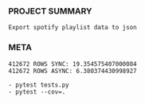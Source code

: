 ### PROJECT SUMMARY
```
Export spotify playlist data to json
```
### META
```
412672 ROWS SYNC: 19.354575407000084
412672 ROWS ASYNC: 6.380374430998927

- pytest tests.py
- pytest --cov=.
```